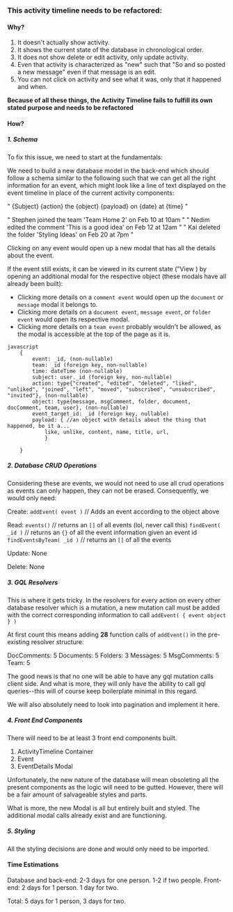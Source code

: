 ### This activity timeline needs to be refactored:

#### Why?

1. It doesn't actually show activity.
1. It shows the current state of the database in chronological order.
1. It does not show delete or edit activity, only update activity.
1. Even that activity is characterized as "new" such that "So and so posted a new message" even if that message is an edit.
1. You can not click on activity and see what it was, only that it happened and when.

**Because of all these things, the Activity Timeline fails to fulfill its own stated purpose and needs to be refactored**

#### How?

##### 1. Schema

To fix this issue, we need to start at the fundamentals:

We need to build a new database model in the back-end which should follow a schema similar to the following such that we can get all the right information for an event, which might look like a line of text displayed on the event timeline in place of the current activity components:

" {Subject} {action} the {object} {payload} on {date} at {time} "

" Stephen joined the team 'Team Home 2' on Feb 10 at 10am "
" Nedim edited the comment 'This is a good idea' on Feb 12 at 12am "
" Kai deleted the folder 'Styling Ideas' on Feb 20 at 7pm "

Clicking on any event would open up a new modal that has all the details about the event.

If the event still exists, it can be viewed in its current state ("View ) by opening an additional modal for the respective object (these modals have all already been built):

- Clicking more details on a `comment event` would open up the `document` or `message` modal it belongs to.
- Clicking more details on a `document event`, `message event`, or `folder event` would open its respective modal.
- Clicking more details on a `team event` probably wouldn't be allowed, as the modal is accessible at the top of the page as it is.

```
javascript
    {
        event: _id, (non-nullable)
        team: _id (foreign key, non-nullable)
        time: dateTime (non-nullable)
        subject: user._id (foreign key, non-nullable)
        action: type{"created", "edited", "deleted", "liked", "unliked", "joined", "left", "moved", "subscribed", "unsubscribed", "invited"}, (non-nullable)
        object: type{message, msgComment, folder, document, docComment, team, user}, (non-nullable)
        event_target_id: _id (foreign key, nullable)
        payload: { //an object with details about the thing that happened, be it a...
            like, unlike, content, name, title, url,
            }

    }
```

##### 2. Database CRUD Operations

Considering these are events, we would not need to use all crud operations as events can only happen, they can not be erased. Consequently, we would only need:

Create:
`addEvent( event )` // Adds an event according to the object above

Read:
`events()` // returns an `[]` of all events (lol, never call this)
`findEvent( _id )` // returns an `{}` of all the event information given an event id
`findEventsByTeam( _id )` // returns an `[]` of all the events

Update:
None

Delete:
None

##### 3. GQL Resolvers

This is where it gets tricky. In the resolvers for every action on every other database resolver which is a mutation, a new mutation call must be added with the correct corresponding information to call `addEvent( { event object } )`

At first count this means adding **28** function calls of `addEvent()` in the pre-existing resolver structure:

DocComments: 5
Documents: 5
Folders: 3
Messages: 5
MsgComments: 5
Team: 5

The good news is that no one will be able to have any gql mutation calls client side. And what is more, they will only have the ability to call gql queries--this will of course keep boilerplate minimal in this regard.

We will also absolutely need to look into pagination and implement it here.

##### 4. Front End Components

There will need to be at least 3 front end components built.

1. ActivityTimeline Container
1. Event
1. EventDetails Modal

Unfortunately, the new nature of the database will mean obsoleting all the present components as the logic will need to be gutted. However, there will be a fair amount of salvageable styles and parts.

What is more, the new Modal is all but entirely built and styled. The additional modal calls already exist and are functioning.

##### 5. Styling

All the styling decisions are done and would only need to be imported.

#### Time Estimations

Database and back-end: 2-3 days for one person. 1-2 if two people.
Front-end: 2 days for 1 person. 1 day for two.

Total: 5 days for 1 person, 3 days for two.
